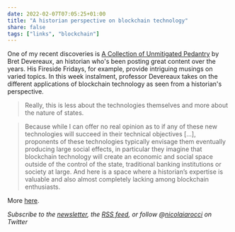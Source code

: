 ```yaml
---
date: 2022-02-07T07:05:25+01:00
title: "A historian perspective on blockchain technology"
share: false
tags: ["links", "blockchain"]
---
```

One of my recent discoveries is [A Collection of Unmitigated Pedantry][1] by
Bret Devereaux, an historian who's been posting great content over the years.
His Fireside Fridays, for example, provide intriguing musings on varied topics.
In this week instalment, professor Devereaux takes on the different
applications of blockchain technology as seen from a historian's perspective.

> Really, this is less about the technologies themselves and more about the nature of states.

> Because while I can offer no real opinion as to if any of these new
> technologies will succeed in their technical objectives [...], proponents of
> these technologies typically envisage them eventually producing large social
> effects, in particular they imagine that blockchain technology will create an
> economic and social space outside of the control of the state, traditional
> banking institutions or society at large. And here is a space where
> a historian’s expertise is valuable and also almost completely lacking among
> blockchain enthusiasts.

More [here][2].

*Subscribe to the [newsletter][nl], the [RSS feed][rss], or follow @[nicolaiarocci][tw] on Twitter*

 [1]: https://acoup.blog/
 [2]: https://acoup.blog/2022/02/04/fireside-friday-february-4-2022/
 [rss]: https://nicolaiarocci.com/index.xml
 [tw]: http://twitter.com/nicolaiarocci
 [nl]: https://nicolaiarocci.substack.com
